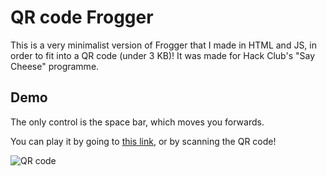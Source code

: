 
# QR code Frogger

This is a very minimalist version of Frogger that I made in HTML and JS, in order to fit into a QR code (under 3 KB)! It was made for Hack Club's "Say Cheese" programme.


## Demo

The only control is the space bar, which moves you forwards.

You can play it by going to [this link](<data:text/html;charset=utf-8,%3Cbody%3E%3Cscript%3Enew%20Response(Uint8Array.from(atob(%22jVVtb9s2EP4rqrJZZETTcl66QLIctEWLFmixoSk2DG2B0uJZZkKTDEVRVl3%2F90Gy49RFguyLdTze63MPz5NnXBeuNRAs3FJOJ044CdNPQrXBG6vLEuxktNVNKtdKmM40b9czVtyUVteKDwsttU2PLmbwPDnLtAc7l7pJF4JzUJsjsza6Ek5olbJZpWXtIJtp5%2FQyTTIJc5cmmRXlovsumS2FSlntdNYI7hbpiW%2ByBfTXnXifNj1KkiT7PhSKwyodJ0myOaoeSLUNTc99c2CczbVyw0p8h%2FQsMavtcc6WQrbpCyuYJG9BenCiYKRiqhpWYMX8IP98Pt9Q%2B0DKX5raNjJOkvtWnh%2B2Ulpod70Pd9Cc%2BGZDiweCb6Od3cca0wvfbCaj7XAmXPhA8NxMJyMu%2FP5cTa8KbSENkp2%2BKqwwbjqvVdElCCwCvLbgaquCD8wt6FxqbVEvWqa4XiJ8DHizd2gQEEc04Xhd5FwX9RKUo4UF5uC1hO6EQi58iElBK3AvnLNiVjtAUSFZVUUkKqL%2Briuc3sORfw4t8JCE2jJVQkjCFqTUTUjC0gKokIQzWXd6U1sje0Gom%2FDrZ4v%2BwF%2F3EStwf1ltwLoWRcMhj4jDj136iHBMxnnuLu8s%2BvHl0XDsmyi9U3aj3en2oZw2uY4js4oIUGYMKP5qISRHxU9o3XbwzrVF%2Bgms9B0ePQ9ympwc%2ByaG7qdPoR%2FB0kaY3ORJdjq9yW7iGHe5eG7RCSY%2BPzlGFp3jeIyJyJNMTHwzOk2STMQxrsB9EkvQtUMNOYXTYxFbdAKnuJstuRmdJ8e%2BIR5n%2B7q7BXDQqMabLp1v8kYorhsqlAL7T8dU4hcHyrc9acl1npDqHokS3A6Gl%2B07jsIqxGSVJ9lq4hcjRJOLY9%2FgbBXH%2BLY%2FrXC2R5YhvN4Huq3BtlcgoXDavpASRVx4WkSYzrV9zYoFgny69rlhtoJ3yqES3Cu9NLUDftXhjgB31dxx428ma9gSBGMit35vpGYPe3b0wLEn5VOGPbk6S57%2F3wp4hEmS5%2FwSfuai7FmRwgFpyy1VkJz65sePcuobPBigBgE1zIK6w5pw8kSZThtMPCZALSy1B4QxKXLo6nvZPVWhyldSgHIfoXAIE%2FPoSCMT4Ufd%2BiXDZhUq6Gpo6ApPOmli6OrS0O3CK7ZfPBj8ZNwODW1743ZiaHtp6G4nFjuha5tJsA59%2B3MRKE2CVtcBF8CffVH%2F6toGVbcVg4ZVwW%2Fr6w39oj6C1IwHbgGBYSUETgdGsjZgJROKfsOkkMDsO%2BXAeiaRwkTqgnVMpLZ3RRhv8ObwsWh1A21t8o584ZVhBYR5DrTQHAYDdB3HpNo9j08f3ufhblWH8TW5%2Fv0sz8eDwS2iF5g8wXP7C8%2FhcJc8MeytFR7uVk5HoQ3GG6LuHnAFbt83I%2BcJnox2%2FyL%2FAQ%3D%3D%22)%2C(e%3D%3Ee.charCodeAt(0)))).body.pipeThrough(new%20DecompressionStream(%22deflate-raw%22)).getReader().read().then(((%7Bvalue%3Ae%7D)%3D%3E(document.open()%2Cdocument.write((new%20TextDecoder).decode(e))%2Cdocument.close()))).catch(console.error)%3C%2Fscript%3E>), or by scanning the QR code!

![QR code]()

